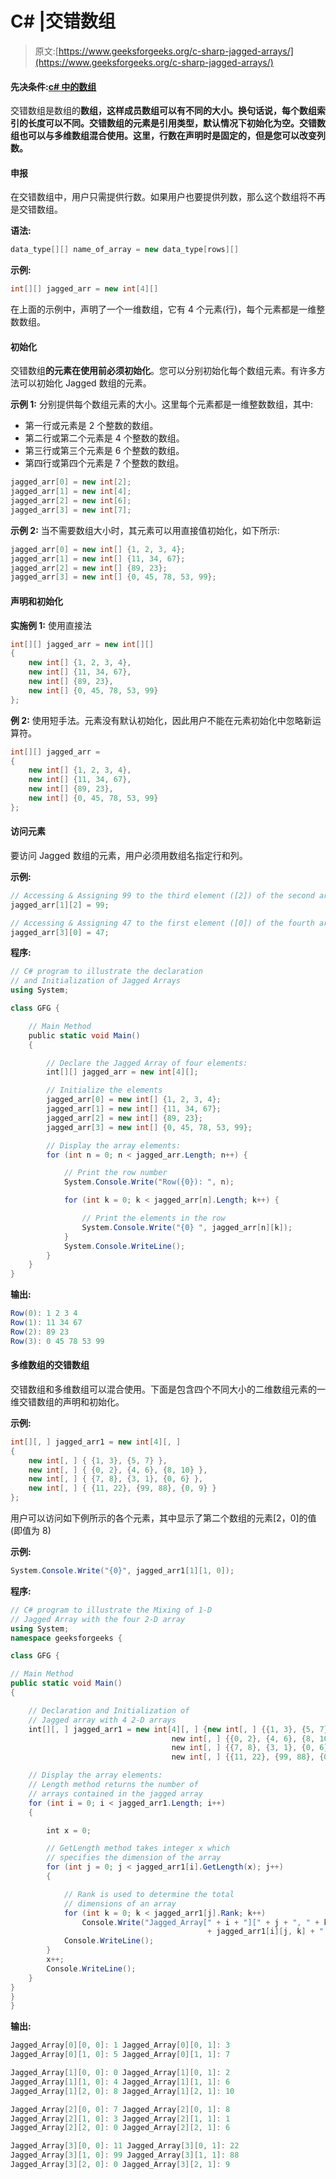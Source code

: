 # C# |交错数组

> 原文:[https://www.geeksforgeeks.org/c-sharp-jagged-arrays/](https://www.geeksforgeeks.org/c-sharp-jagged-arrays/)

#### 先决条件:[c# 中的数组](https://www.geeksforgeeks.org/c-sharp-arrays/)

交错数组是数组的**数组，这样成员数组可以有不同的大小。换句话说，每个数组索引的长度可以不同。交错数组的元素是引用类型，默认情况下初始化为空。交错数组也可以与多维数组混合使用。这里，行数在声明时是固定的，但是您可以改变列数。**

#### 申报

在交错数组中，用户只需提供行数。如果用户也要提供列数，那么这个数组将不再是交错数组。

**语法:**

```cs
data_type[][] name_of_array = new data_type[rows][]

```

**示例:**

```cs
int[][] jagged_arr = new int[4][]

```

在上面的示例中，声明了一个一维数组，它有 4 个元素(行)，每个元素都是一维整数数组。

#### 初始化

交错数组**的元素在使用前必须初始化**。您可以分别初始化每个数组元素。有许多方法可以初始化 Jagged 数组的元素。

**示例 1:** 分别提供每个数组元素的大小。这里每个元素都是一维整数数组，其中:

*   第一行或元素是 2 个整数的数组。
*   第二行或第二个元素是 4 个整数的数组。
*   第三行或第三个元素是 6 个整数的数组。
*   第四行或第四个元素是 7 个整数的数组。

```cs
jagged_arr[0] = new int[2];
jagged_arr[1] = new int[4];
jagged_arr[2] = new int[6];
jagged_arr[3] = new int[7];

```

**示例 2:** 当不需要数组大小时，其元素可以用直接值初始化，如下所示:

```cs
jagged_arr[0] = new int[] {1, 2, 3, 4};
jagged_arr[1] = new int[] {11, 34, 67};
jagged_arr[2] = new int[] {89, 23};
jagged_arr[3] = new int[] {0, 45, 78, 53, 99};

```

#### 声明和初始化

**实施例 1:** 使用直接法

```cs
int[][] jagged_arr = new int[][] 
{
    new int[] {1, 2, 3, 4},
    new int[] {11, 34, 67},
    new int[] {89, 23},
    new int[] {0, 45, 78, 53, 99}
};

```

**例 2:** 使用短手法。元素没有默认初始化，因此用户不能在元素初始化中忽略新运算符。

```cs
int[][] jagged_arr = 
{
    new int[] {1, 2, 3, 4},
    new int[] {11, 34, 67},
    new int[] {89, 23},
    new int[] {0, 45, 78, 53, 99}
};

```

#### 访问元素

要访问 Jagged 数组的元素，用户必须用数组名指定行和列。

**示例:**

```cs
// Accessing & Assigning 99 to the third element ([2]) of the second array ([1])
jagged_arr[1][2] = 99;

// Accessing & Assigning 47 to the first element ([0]) of the fourth array ([3]):
jagged_arr[3][0] = 47;

```

**程序:**

```cs
// C# program to illustrate the declaration 
// and Initialization of Jagged Arrays
using System;

class GFG {

    // Main Method
    public static void Main()
    {

        // Declare the Jagged Array of four elements:
        int[][] jagged_arr = new int[4][];

        // Initialize the elements
        jagged_arr[0] = new int[] {1, 2, 3, 4};
        jagged_arr[1] = new int[] {11, 34, 67};
        jagged_arr[2] = new int[] {89, 23};
        jagged_arr[3] = new int[] {0, 45, 78, 53, 99};

        // Display the array elements:
        for (int n = 0; n < jagged_arr.Length; n++) {

            // Print the row number
            System.Console.Write("Row({0}): ", n);

            for (int k = 0; k < jagged_arr[n].Length; k++) {

                // Print the elements in the row
                System.Console.Write("{0} ", jagged_arr[n][k]);
            }
            System.Console.WriteLine();
        }
    }
}
```

**输出:**

```cs
Row(0): 1 2 3 4 
Row(1): 11 34 67 
Row(2): 89 23 
Row(3): 0 45 78 53 99 

```

#### 多维数组的交错数组

交错数组和多维数组可以混合使用。下面是包含四个不同大小的二维数组元素的一维交错数组的声明和初始化。

**示例:**

```cs
int[][, ] jagged_arr1 = new int[4][, ] 
{
    new int[, ] { {1, 3}, {5, 7} },
    new int[, ] { {0, 2}, {4, 6}, {8, 10} },
    new int[, ] { {7, 8}, {3, 1}, {0, 6} },
    new int[, ] { {11, 22}, {99, 88}, {0, 9} } 
};

```

用户可以访问如下例所示的各个元素，其中显示了第二个数组的元素[2，0]的值(即值为 8)

**示例:**

```cs
System.Console.Write("{0}", jagged_arr1[1][1, 0]);

```

**程序:**

```cs
// C# program to illustrate the Mixing of 1-D
// Jagged Array with the four 2-D array
using System;
namespace geeksforgeeks {

class GFG {

// Main Method
public static void Main()
{

    // Declaration and Initialization of 
    // Jagged array with 4 2-D arrays
    int[][, ] jagged_arr1 = new int[4][, ] {new int[, ] {{1, 3}, {5, 7}},
                                    new int[, ] {{0, 2}, {4, 6}, {8, 10}},
                                    new int[, ] {{7, 8}, {3, 1}, {0, 6}},
                                    new int[, ] {{11, 22}, {99, 88}, {0, 9}}};

    // Display the array elements:
    // Length method returns the number of
    // arrays contained in the jagged array
    for (int i = 0; i < jagged_arr1.Length; i++)
    {

        int x = 0;

        // GetLength method takes integer x which 
        // specifies the dimension of the array
        for (int j = 0; j < jagged_arr1[i].GetLength(x); j++) 
        {

            // Rank is used to determine the total 
            // dimensions of an array 
            for (int k = 0; k < jagged_arr1[j].Rank; k++)
                Console.Write("Jagged_Array[" + i + "][" + j + ", " + k + "]: "
                                            + jagged_arr1[i][j, k] + " ");
            Console.WriteLine();
        }
        x++;
        Console.WriteLine();
    }
}
}
}
```

**输出:**

```cs
Jagged_Array[0][0, 0]: 1 Jagged_Array[0][0, 1]: 3 
Jagged_Array[0][1, 0]: 5 Jagged_Array[0][1, 1]: 7 

Jagged_Array[1][0, 0]: 0 Jagged_Array[1][0, 1]: 2 
Jagged_Array[1][1, 0]: 4 Jagged_Array[1][1, 1]: 6 
Jagged_Array[1][2, 0]: 8 Jagged_Array[1][2, 1]: 10 

Jagged_Array[2][0, 0]: 7 Jagged_Array[2][0, 1]: 8 
Jagged_Array[2][1, 0]: 3 Jagged_Array[2][1, 1]: 1 
Jagged_Array[2][2, 0]: 0 Jagged_Array[2][2, 1]: 6 

Jagged_Array[3][0, 0]: 11 Jagged_Array[3][0, 1]: 22 
Jagged_Array[3][1, 0]: 99 Jagged_Array[3][1, 1]: 88 
Jagged_Array[3][2, 0]: 0 Jagged_Array[3][2, 1]: 9 

```
